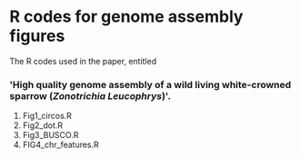 # R codes for genome assembly figures

The R codes used in the paper, entitled 

### 'High quality genome assembly of a wild living white-crowned sparrow (*Zonotrichia Leucophrys*)'.

1. Fig1_circos.R
2. Fig2_dot.R
3. Fig3_BUSCO.R
4. FIG4_chr_features.R
